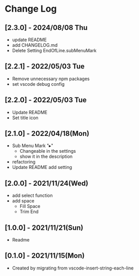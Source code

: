 # Change Log

## [2.3.0] - 2024/08/08 Thu
- update README
- add CHANGELOG.md
- Delete Setting EndOfLine.subMenuMark

## [2.2.1] - 2022/05/03 Tue
- Remove unnecessary npm packages
- set vscode debug config

## [2.2.0] - 2022/05/03 Tue
- Update README
- Set title icon

## [2.1.0] - 2022/04/18(Mon)
- Sub Menu Mark "▸"
  - Changeable in the settings
  - show it in the description
- refactoring
- Update README add setting

## [2.0.0] - 2021/11/24(Wed)
- add select function
- add space
  - Fill Space
  - Trim End

## [1.0.0] - 2021/11/21(Sun)
- Readme

## [0.1.0] - 2021/11/15(Mon)
- Created by migrating from vscode-insert-string-each-line

